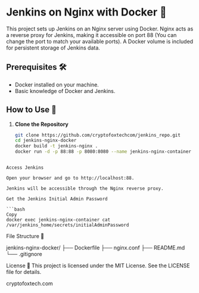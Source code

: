 # Jenkins on Nginx with Docker 🐳

This project sets up Jenkins on an Nginx server using Docker. Nginx acts as a reverse proxy for Jenkins, making it accessible on port 88 (You can change the port to match your available ports). A Docker volume is included for persistent storage of Jenkins data.

## Prerequisites 🛠️

- Docker installed on your machine.
- Basic knowledge of Docker and Jenkins.

## How to Use 🚀

1. **Clone the Repository**
   ```bash
   git clone https://github.com/cryptofoxtechcom/jenkins_repo.git
   cd jenkins-nginx-docker
   docker build -t jenkins-nginx .
   docker run -d -p 88:88 -p 8080:8080 --name jenkins-nginx-container -v jenkins-data:/var/lib/jenkins jenkins-nginx
   ```

````

Access Jenkins

Open your browser and go to http://localhost:88.

Jenkins will be accessible through the Nginx reverse proxy.

Get the Jenkins Initial Admin Password

```bash
Copy
docker exec jenkins-nginx-container cat /var/jenkins_home/secrets/initialAdminPassword
````

File Structure 📂

jenkins-nginx-docker/
├── Dockerfile
├── nginx.conf
├── README.md
└── .gitignore

License 📜
This project is licensed under the MIT License. See the LICENSE file for details.

cryptofoxtech.com
